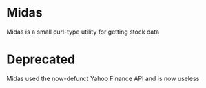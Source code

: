 # Midas
Midas is a small curl-type utility for getting stock data

# Deprecated
Midas used the now-defunct Yahoo Finance API and is now useless
